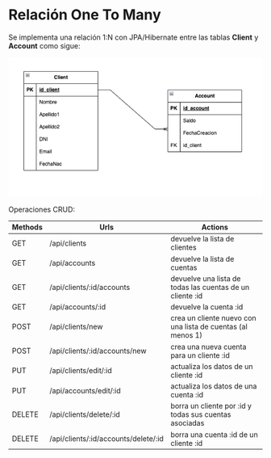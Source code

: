 # Relación One To Many
Se implementa una relación 1:N con JPA/Hibernate entre las tablas **Client**
y **Account** como sigue:

![model](src/main/resources/images/modelo_datos.png)

Operaciones CRUD:

| Methods | Urls                                 | Actions                                                     |
|---------|--------------------------------------|-------------------------------------------------------------|
| GET     | /api/clients                         | devuelve la lista de clientes                               |
| GET     | /api/accounts                        | devuelve la lista de cuentas                                |
| GET     | /api/clients/:id/accounts            | devuelve una lista de todas las cuentas de un cliente :id   |
| GET     | /api/accounts/:id                    | devuelve la cuenta :id                                      |
| POST    | /api/clients/new                     | crea un cliente nuevo con una lista de cuentas (al menos 1) |
| POST    | /api/clients/:id/accounts/new        | crea una nueva cuenta para un cliente :id                   |
| PUT     | /api/clients/edit/:id                | actualiza los datos de un cliente :id                       |
| PUT     | /api/accounts/edit/:id               | actualiza los datos de una cuenta :id                       |
| DELETE  | /api/clients/delete/:id              | borra un cliente por :id y todas sus cuentas asociadas      |
| DELETE  | /api/clients/:id/accounts/delete/:id | borra una cuenta :id de un cliente :id                      |

